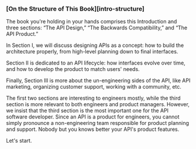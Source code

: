 ### [On the Structure of This Book][intro-structure]
 
The book you're holding in your hands comprises this Introduction and three sections: “The API Design,” “The Backwards Compatibility,” and “The API Product.”

In Section I, we will discuss designing APIs as a concept: how to build the architecture properly, from high-level planning down to final interfaces.

Section II is dedicated to an API lifecycle: how interfaces evolve over time, and how to develop the product to match users' needs.

Finally, Section III is more about the un-engineering sides of the API, like API marketing, organizing customer support, working with a community, etc.

The first two sections are interesting to engineers mostly, while the third section is more relevant to both engineers and product managers. However, we insist that the third section is the most important one for the API software developer. Since an API is a product for engineers, you cannot simply pronounce a non-engineering team responsible for product planning and support. Nobody but you knows better your API's product features.

Let's start.